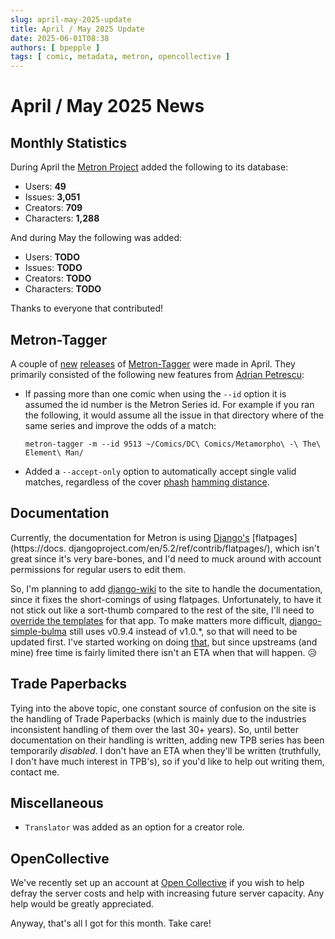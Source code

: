 ```yaml
---
slug: april-may-2025-update
title: April / May 2025 Update
date: 2025-06-01T08:38
authors: [ bpepple ]
tags: [ comic, metadata, metron, opencollective ]
---
```


# April / May 2025 News

## Monthly Statistics

During April the [Metron Project](https://metron.cloud/) added the following to its database:

- Users: **49**
- Issues: **3,051**
- Creators: **709**
- Characters: **1,288**

And during May the following was added:

- Users: **TODO**
- Issues: **TODO**
- Creators: **TODO**
- Characters: **TODO**

Thanks to everyone that contributed!

## Metron-Tagger

A couple
of [new](https://github.com/Metron-Project/metron-tagger/releases/tag/v3.4.0) [releases](https://github.com/Metron-Project/metron-tagger/releases/tag/v3.5.0)
of [Metron-Tagger](https://github.com/Metron-Project/metron-tagger) were made in April. They primarily consisted
of the following new features from [Adrian Petrescu](https://github.com/apetresc):

- If passing more than one comic when using the `--id` option it is assumed the id number is the Metron Series id. For
  example if you ran the following, it would assume all the issue in that directory where of the same series and improve
  the odds of a match:

  ```metron-tagger -m --id 9513 ~/Comics/DC\ Comics/Metamorpho\ -\ The\ Element\ Man/```

- Added a `--accept-only` option to automatically accept single valid matches, regardless of the
  cover [phash](https://en.wikipedia.org/wiki/Perceptual_hashing) [hamming distance](https://en.wikipedia.org/wiki/Hamming_distance).

## Documentation

Currently, the documentation for Metron is using [Django's](https://www.djangoproject.com/) [flatpages](https://docs.
djangoproject.com/en/5.2/ref/contrib/flatpages/), which isn't great since it's very bare-bones, and I'd need to muck
around with account permissions for regular users to edit them.

So, I'm planning to add [django-wiki](https://github.com/django-wiki/django-wiki) to the site to handle the
documentation, since it fixes the short-comings of using flatpages. Unfortunately, to have it not stick out like a
sort-thumb compared to the rest of the site, I'll need
to [override the templates](https://docs.djangoproject.com/en/5.2/howto/overriding-templates/) for that app. To make
matters more difficult, [django-simple-bulma](https://github.com/lemonsaurus/django-simple-bulma) still uses v0.9.4
instead of v1.0.*, so that will need to be updated first. I've started working on
doing [that](https://github.com/lemonsaurus/django-simple-bulma/pull/107), but since upstreams (and mine) free time
is fairly limited there isn't an ETA when that will happen. 😥

## Trade Paperbacks

Tying into the above topic, one constant source of confusion on the site is the handling of Trade Paperbacks (which 
is mainly due to the industries inconsistent handling of them over the last 30+ years). So, until better 
documentation on their handling is written, adding new TPB series has been temporarily _disabled_. I don't have 
an ETA when they'll be written (truthfully, I don't have much interest in TPB's), so if you'd like to help out 
writing them, contact me.

## Miscellaneous

- `Translator` was added as an option for a creator role.

## OpenCollective

We've recently set up an account at [Open Collective](https://opencollective.com/metron) if you wish to help defray the
server costs and help with increasing future server capacity. Any help would be greatly appreciated.

Anyway, that's all I got for this month. Take care!

